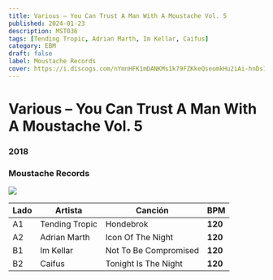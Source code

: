```yaml
---
title: Various – You Can Trust A Man With A Moustache Vol. 5
published: 2024-01-23
description: MST036
tags: [Tending Tropic, Adrian Marth, Im Kellar, Caifus]
category: EBM
draft: false
label: Moustache Records
cover: https://i.discogs.com/nYmnHFK1mDANKMs1k79FZKkeQseomkHu2iAi-hnDs1g/rs:fit/g:sm/q:90/h:600/w:586/czM6Ly9kaXNjb2dz/LWRhdGFiYXNlLWlt/YWdlcy9SLTI5NTkz/OTc4LTE3MDY1NDAz/MjAtNjc2OC5qcGVn.jpeg
---
```



# Various – You Can Trust A Man With A Moustache Vol. 5

### **2018**

###	Moustache Records

![](https://i.discogs.com/nYmnHFK1mDANKMs1k79FZKkeQseomkHu2iAi-hnDs1g/rs:fit/g:sm/q:90/h:600/w:586/czM6Ly9kaXNjb2dz/LWRhdGFiYXNlLWlt/YWdlcy9SLTI5NTkz/OTc4LTE3MDY1NDAz/MjAtNjc2OC5qcGVn.jpeg)



| Lado |Artista | Canción | BPM |
| --- | --- | --- | --- |
| A1 | Tending Tropic | Hondebrok		| **120** |
| A2 | Adrian Marth |Icon Of The Night	| **120** |
| B1 | Im Kellar |Not To Be Compromised| **120** |
| B2 | Caifus |Tonight Is The Night| **120** |


